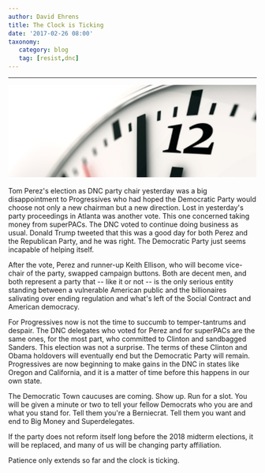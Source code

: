 ```yaml
---
author: David Ehrens
title: The Clock is Ticking
date: '2017-02-26 08:00'
taxonomy:
   category: blog
   tag: [resist,dnc]
---
```

---

![](ticking.jpg)

Tom Perez's election as DNC party chair yesterday was a big disappointment to Progressives who had hoped the Democratic Party would choose not only a new chairman but a new direction. Lost in yesterday's party proceedings in Atlanta was another vote. This one concerned taking money from superPACs. The DNC voted to continue doing business as usual. Donald Trump tweeted that this was a good day for both Perez and the Republican Party, and he was right. The Democratic Party just seems incapable of helping itself.

After the vote, Perez and runner-up Keith Ellison, who will become vice-chair of the party, swapped campaign buttons. Both are decent men, and both represent a party that -- like it or not -- is the only serious entity standing between a vulnerable American public and the billionaires salivating over ending regulation and what's left of the Social Contract and American democracy.

For Progressives now is not the time to succumb to temper-tantrums and despair. The DNC delegates who voted for Perez and for superPACs are the same ones, for the most part, who committed to Clinton and sandbagged Sanders. This election was not a surprise. The terms of these Clinton and Obama holdovers will eventually end but the Democratic Party will remain. Progressives are now beginning to make gains in the DNC in states like Oregon and California, and it is a matter of time before this happens in our own state.

The Democratic Town caucuses are coming. Show up. Run for a slot. You will be given a minute or two to tell your fellow Democrats who you are and what you stand for. Tell them you're a Berniecrat. Tell them you want and end to Big Money and Superdelegates.

If the party does not reform itself long before the 2018 midterm elections, it will be replaced, and many of us will be changing party affiliation.

Patience only extends so far and the clock is ticking.

